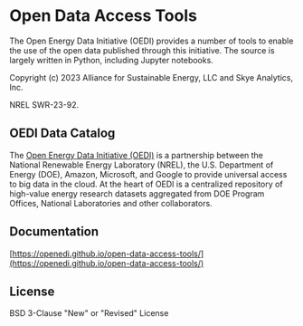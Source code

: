 # Open Data Access Tools
The Open Energy Data Initiative (OEDI) provides a number of tools to enable the use of the open data published through this initiative. The source is largely written in Python, including Jupyter notebooks.

Copyright (c) 2023 Alliance for Sustainable Energy, LLC and Skye Analytics, Inc.

NREL SWR-23-92.

## OEDI Data Catalog
The [Open Energy Data Initiative (OEDI)](https://data.openei.org/) is a partnership between the National Renewable Energy Laboratory (NREL), the U.S. Department of Energy (DOE), Amazon, Microsoft, and Google to provide universal access to big data in the cloud. At the heart of OEDI is a centralized repository of high-value energy research datasets aggregated from DOE Program Offices, National Laboratories and other collaborators.

## Documentation
[https://openedi.github.io/open-data-access-tools/](https://openedi.github.io/open-data-access-tools/)

## License
BSD 3-Clause "New" or "Revised" License
